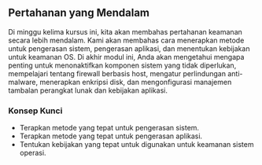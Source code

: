 ## Pertahanan yang Mendalam

Di minggu kelima kursus ini, kita akan membahas pertahanan keamanan secara lebih mendalam. Kami akan membahas cara menerapkan metode untuk pengerasan sistem, pengerasan aplikasi, dan menentukan kebijakan untuk keamanan OS. Di akhir modul ini, Anda akan mengetahui mengapa penting untuk menonaktifkan komponen sistem yang tidak diperlukan, mempelajari tentang firewall berbasis host, mengatur perlindungan anti-malware, menerapkan enkripsi disk, dan mengonfigurasi manajemen tambalan perangkat lunak dan kebijakan aplikasi.

### Konsep Kunci

* Terapkan metode yang tepat untuk pengerasan sistem.
* Terapkan metode yang tepat untuk pengerasan aplikasi.
* Tentukan kebijakan yang tepat untuk digunakan untuk keamanan sistem operasi.
